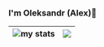 ### I'm Oleksandr (Alex)👋


| <img alt="my stats" src="https://github-readme-stats.vercel.app/api?username=oleksandrshenhera1&show_icons=true"/> | ![](https://leetcard.jacoblin.cool/Oleksandr1337?ext=heatmap) |
|---|---|
